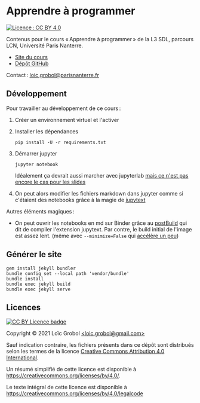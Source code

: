 [comment]: <> "LTeX: language=fr"
<!-- markdownlint-disable MD003 MD025 MD033 -->

Apprendre à programmer
======================

[![Licence : CC BY 4.0](https://licensebuttons.net/l/by/4.0/80x15.png)](https://creativecommons.org/licenses/by/4.0/)

Contenus pour le cours « Apprendre à programmer » de la L3 SDL, parcours LCN, Université Paris Nanterre.


- [Site du cours](https://loicgrobol.github.io/apprendre-programmer/)
- [Dépôt GitHub](https://github.com/LoicGrobol/apprendre-programmer)

Contact : [<loic.grobol@parisnanterre.fr>](mailto:loic.grobol@parisnanterre.fr)

## Développement

Pour travailler au développement de ce cours :

1. Créer un environnement virtuel et l'activer
2. Installer les dépendances

   ```console
   pip install -U -r requirements.txt
   ```

3. Démarrer jupyter

   ```console
   jupyter notebook
   ```

   Idéalement ça devrait aussi marcher avec jupyterlab [mais ce n'est pas encore le cas pour les slides](https://github.com/damianavila/RISE/pull/381)
4. On peut alors modifier les fichiers markdown dans jupyter comme si c'étaient des notebooks grâce
   à la magie de [jupytext](https://github.com/mwouts/jupytext)

Autres éléments magiques :

- On peut ouvrir les notebooks en md sur Binder grâce au [postBuild](postBuild) qui dit de compiler
  l'extension jupytext. Par contre, le build initial de l'image est assez lent. (même avec
  `--minimize=False` qui [accélère un
  peu](https://github.com/jupyterlab/jupyterlab/issues/4824#issuecomment-697188390))

## Générer le site

```console
gem install jekyll bundler
bundle config set --local path 'vendor/bundle'
bundle install
bundle exec jekyll build
bundle exec jekyll serve
```

## Licences

[![CC BY Licence badge](https://i.creativecommons.org/l/by/4.0/88x31.png)](http://creativecommons.org/licenses/by/4.0/)


Copyright © 2021 Loïc Grobol [\<loic.grobol@gmail.com\>](mailto:loic.grobol@gmail.com)

Sauf indication contraire, les fichiers présents dans ce dépôt sont distribués selon les termes de
la licence [Creative Commons Attribution 4.0
International](https://creativecommons.org/licenses/by/4.0/).

Un résumé simplifié de cette licence est disponible à <https://creativecommons.org/licenses/by/4.0/>.

Le texte intégral de cette licence est disponible à
<https://creativecommons.org/licenses/by/4.0/legalcode>
